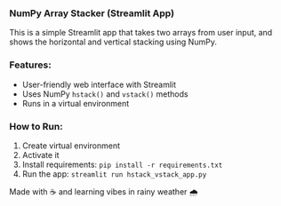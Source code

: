 ### NumPy Array Stacker (Streamlit App)

This is a simple Streamlit app that takes two arrays from user input,
and shows the horizontal and vertical stacking using NumPy.

### Features:
- User-friendly web interface with Streamlit
- Uses NumPy `hstack()` and `vstack()` methods
- Runs in a virtual environment

### How to Run:
1. Create virtual environment  
2. Activate it  
3. Install requirements: `pip install -r requirements.txt`  
4. Run the app: `streamlit run hstack_vstack_app.py`

Made with ☕ and learning vibes in rainy weather 🌧️
